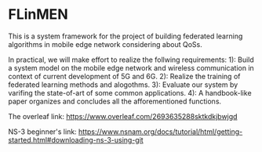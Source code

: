 # FLinMEN
This is a system framework for the project of building federated learning algorithms in mobile edge network considering about QoSs.

In practical, we will make effort to realize the follwing requirements:
  1): Build a system model on the mobile edge network and wireless communication in context of current development of 5G and 6G.
  2): Realize the training of federated learning methods and alogothms.
  3): Evaluate our system by varifing the state-of-art of some common applications.
  4): A handbook-like paper organizes and concludes all the afforementioned functions.
  
The overleaf link: https://www.overleaf.com/2693635288sktkdkjbwjgd

NS-3 beginner's link: https://www.nsnam.org/docs/tutorial/html/getting-started.html#downloading-ns-3-using-git
